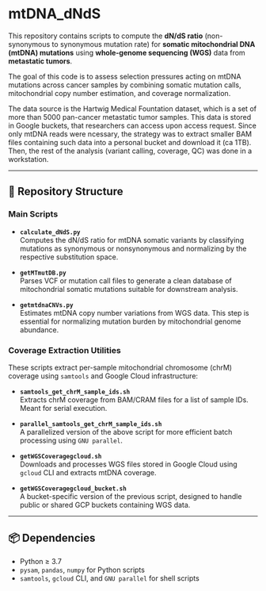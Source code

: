 # mtDNA_dNdS

This repository contains scripts to compute the **dN/dS ratio** (non-synonymous to synonymous mutation rate) for **somatic mitochondrial DNA (mtDNA) mutations** using **whole-genome sequencing (WGS)** data from **metastatic tumors**.

The goal of this code is to assess selection pressures acting on mtDNA mutations across cancer samples by combining somatic mutation calls, mitochondrial copy number estimation, and coverage normalization.

The data source is the Hartwig Medical Fountation dataset, which is a set of more than 5000 pan-cancer metastatic tumor samples. This data is stored in Google buckets, that researchers can access upon access request. Since only mtDNA reads were ncessary, the strategy was to extract smaller BAM files containing such data into a personal bucket and download it (ca 1TB). Then, the rest of the analysis (variant calling, coverage, QC) was done in a workstation.

---

## 📁 Repository Structure

### Main Scripts

- **`calculate_dNdS.py`**  
  Computes the dN/dS ratio for mtDNA somatic variants by classifying mutations as synonymous or nonsynonymous and normalizing by the respective substitution space.

- **`getMTmutDB.py`**  
  Parses VCF or mutation call files to generate a clean database of mitochondrial somatic mutations suitable for downstream analysis.

- **`getmtdnaCNVs.py`**  
  Estimates mtDNA copy number variations from WGS data. This step is essential for normalizing mutation burden by mitochondrial genome abundance.

### Coverage Extraction Utilities

These scripts extract per-sample mitochondrial chromosome (chrM) coverage using `samtools` and Google Cloud infrastructure:

- **`samtools_get_chrM_sample_ids.sh`**  
  Extracts chrM coverage from BAM/CRAM files for a list of sample IDs. Meant for serial execution.

- **`parallel_samtools_get_chrM_sample_ids.sh`**  
  A parallelized version of the above script for more efficient batch processing using `GNU parallel`.

- **`getWGSCoveragegcloud.sh`**  
  Downloads and processes WGS files stored in Google Cloud using `gcloud` CLI and extracts mtDNA coverage.

- **`getWGSCoveragegcloud_bucket.sh`**  
  A bucket-specific version of the previous script, designed to handle public or shared GCP buckets containing WGS data.

---

## 📦 Dependencies

- Python ≥ 3.7  
- `pysam`, `pandas`, `numpy` for Python scripts  
- `samtools`, `gcloud` CLI, and `GNU parallel` for shell scripts
